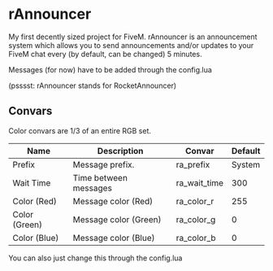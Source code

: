 # rAnnouncer
My first decently sized project for FiveM. rAnnouncer is an announcement system which allows you to send announcements and/or updates to your FiveM chat every (by default, can be changed) 5 minutes.

Messages (for now) have to be added through the config.lua

(psssst: rAnnouncer stands for RocketAnnouncer)

## Convars

Color convars are 1/3 of an entire RGB set.

| Name          | Description           | Convar       | Default |
|---------------|-----------------------|--------------|---------|
| Prefix        | Message prefix.       | ra_prefix    |  System |
| Wait Time     | Time between messages | ra_wait_time | 300     |
| Color (Red)   | Message color (Red)   | ra_color_r   | 255     |
| Color (Green) | Message color (Green) | ra_color_g   | 0       |
| Color (Blue)  | Message color (Blue)  | ra_color_b   | 0       |

You can also just change this through the config.lua
